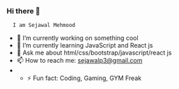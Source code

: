 ### Hi there 👋
      I am Sejawal Mehmood
- 🔭 I’m currently working on something cool 
- 🌱 I’m currently learning JavaScript and React js
- 💬 Ask me about html/css/bootstrap/javascript/react js
- 📫 How to reach me: sejawalp3@gmail.com
-  - ⚡ Fun fact: Coding,  Gaming, GYM Freak

